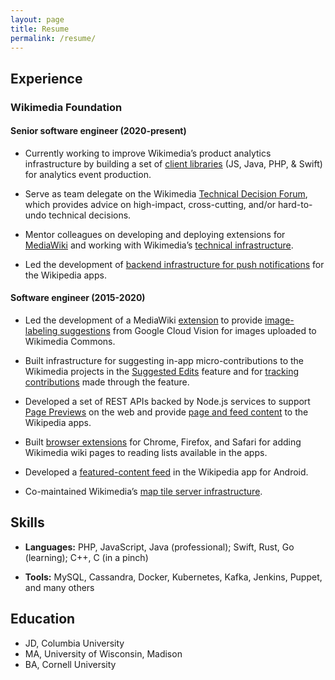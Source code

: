```yaml
---
layout: page
title: Resume
permalink: /resume/
---
```


## Experience
### Wikimedia Foundation
#### Senior software engineer (2020-present)

* Currently working to improve Wikimedia’s product analytics infrastructure by building a set of [client libraries](https://wikitech.wikimedia.org/wiki/Event_Platform/Client) (JS, Java, PHP, & Swift) for analytics event production.

* Serve as team delegate on the Wikimedia [Technical Decision Forum](https://www.mediawiki.org/wiki/Technical_Decision_Forum), which provides advice on high-impact, cross-cutting, and/or hard-to-undo technical decisions.

* Mentor colleagues on developing and deploying extensions for [MediaWiki](https://www.mediawiki.org/wiki/MediaWiki) and working with Wikimedia’s [technical infrastructure](https://wikitech.wikimedia.org/wiki/Main_Page).

* Led the development of [backend infrastructure for push notifications](https://www.mediawiki.org/wiki/Wikimedia_Product_Infrastructure_team/Push_Notifications_Infrastructure) for the Wikipedia apps.

#### Software engineer (2015-2020)

* Led the development of a MediaWiki [extension](https://www.mediawiki.org/wiki/Extension:MachineVision) to provide [image-labeling suggestions](https://commons.wikimedia.org/wiki/Commons:Structured_data/Computer-aided_tagging) from Google Cloud Vision for images uploaded to Wikimedia Commons.

* Built infrastructure for suggesting in-app micro-contributions to the Wikimedia projects in the [Suggested Edits](https://www.mediawiki.org/wiki/Wikimedia_Apps/Suggested_edits) feature and for [tracking contributions](https://www.mediawiki.org/wiki/Extension:WikimediaEditorTasks) made through the feature.

* Developed a set of REST APIs backed by Node.js services to support [Page Previews](https://www.mediawiki.org/wiki/Page_Previews) on the web and provide [page and feed content](https://www.mediawiki.org/wiki/Wikimedia_Apps/Team/RESTBase_services_for_apps) to the Wikipedia apps.

* Built [browser extensions](https://www.mediawiki.org/wiki/Wikimedia_Apps/Reading_list_browser_extension) for Chrome, Firefox, and Safari for adding Wikimedia wiki pages to reading lists available in the apps.

* Developed a [featured-content feed](https://www.mediawiki.org/wiki/Wikimedia_Apps/Android_FAQ#Explore_feed) in the Wikipedia app for Android.

* Co-maintained Wikimedia’s [map tile server infrastructure](https://www.mediawiki.org/wiki/Wikimedia_Maps).

## Skills

* **Languages:** PHP, JavaScript, Java (professional); Swift, Rust, Go (learning); C++, C (in a pinch)

* **Tools:** MySQL, Cassandra, Docker, Kubernetes, Kafka, Jenkins, Puppet, and many others

## Education

* JD, Columbia University
* MA, University of Wisconsin, Madison
* BA, Cornell University
